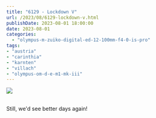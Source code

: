 ```yaml
---
title: "6129 - Lockdown V"
url: /2023/08/6129-lockdown-v.html
publishDate: 2023-08-01 18:00:00
date: 2023-08-01
categories:
  - "olympus-m-zuiko-digital-ed-12-100mm-f4-0-is-pro"
tags:
- "austria"
- "carinthia"
- "karnten"
- "villach"
- "olympus-om-d-e-m1-mk-iii"
---
```

<div class="container">
<div class="center"><a target="_blank" href="https://d25zfm9zpd7gm5.cloudfront.net/1200x1200/2020/20200426_092630-Pano_lr.jpg"><img class="webfeedsFeaturedVisual" src="https://d25zfm9zpd7gm5.cloudfront.net/0600x0600/2020/20200426_092630-Pano_lr.jpg" /></a></div>
</div>
<br />

Still, we'd see better days again!
